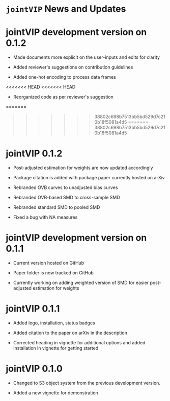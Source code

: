 `jointVIP` News and Updates
======

# jointVIP development version on 0.1.2

* Made documents more explicit on the user-inputs and edits for clarity

* Added reviewer's suggestions on contribution guidelines

* Added one-hot encoding to process data frames

<<<<<<< HEAD
<<<<<<< HEAD
* Reorganized code as per reviewer's suggestion

=======
>>>>>>> 38802c698b7513bb5bd529d7c210b18f5081a4d5
=======
>>>>>>> 38802c698b7513bb5bd529d7c210b18f5081a4d5
# jointVIP 0.1.2

* Post-adjusted estimation for weights are now updated accordingly

* Package citation is added with package paper currently hosted on arXiv

* Rebranded OVB curves to unadjusted bias curves

* Rebranded OVB-based SMD to cross-sample SMD

* Rebranded standard SMD to pooled SMD

* Fixed a bug with NA measures

# jointVIP development version on 0.1.1

* Current version hosted on GitHub

* Paper folder is now tracked on GitHub

* Currently working on adding weighted version of SMD for easier post-adjusted estimation for weights

# jointVIP 0.1.1

* Added logo, installation, status badges

* Added citation to the paper on arXiv in the description

* Corrected heading in vignette for additional options and added installation in vignette for getting started

# jointVIP 0.1.0

* Changed to S3 object system from the previous development version.

* Added a new vignette for demonstration
